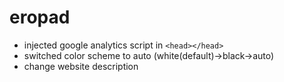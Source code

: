 # eropad

- injected google analytics script in `<head></head>`
- switched color scheme to auto (white(default)->black->auto)
- change website description
